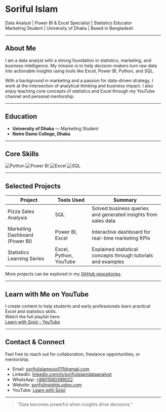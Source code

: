 # Soriful Islam

Data Analyst | Power BI & Excel Specialist | Statistics Educator  
Marketing Student | University of Dhaka | Based in Bangladesh

---

## About Me

I am a data analyst with a strong foundation in statistics, marketing, and business intelligence. My mission is to help decision-makers turn raw data into actionable insights using tools like Excel, Power BI, Python, and SQL.

With a background in marketing and a passion for data-driven strategy, I work at the intersection of analytical thinking and business impact. I also enjoy teaching core concepts of statistics and Excel through my YouTube channel and personal mentorship.

---

## Education

- **University of Dhaka** — Marketing Student  
- **Notre Dame College, Dhaka**

---

## Core Skills

<p>
  <img src="https://img.shields.io/badge/Python-3776AB?style=for-the-badge&logo=python&logoColor=white" alt="Python">
  <img src="https://img.shields.io/badge/Power%20BI-F2C811?style=for-the-badge&logo=powerbi&logoColor=black" alt="Power BI">
  <img src="https://img.shields.io/badge/Microsoft%20Excel-217346?style=for-the-badge&logo=microsoft-excel&logoColor=white" alt="Excel">
  <img src="https://img.shields.io/badge/SQL-336791?style=for-the-badge&logo=postgresql&logoColor=white" alt="SQL">
</p>

---

## Selected Projects

| Project                        | Tools Used              | Summary                                                   |
|-------------------------------|--------------------------|-----------------------------------------------------------|
| Pizza Sales Analysis           | SQL                      | Solved business queries and generated insights from sales data |
| Marketing Dashboard (Power BI)| Power BI, Excel          | Interactive dashboard for real-time marketing KPIs        |
| Statistics Learning Series     | Excel, Python, YouTube   | Explained statistical concepts through tutorials and examples |

More projects can be explored in my [GitHub repositories](https://github.com/sorifulislam111).

---

## Learn with Me on YouTube

I create content to help students and early professionals learn practical Excel and statistics skills.  
Watch the full playlist here:  
[Learn with Sojol - YouTube](https://youtube.com/playlist?list=PLi42vxQIJgabsAYz2CFv13yzOmVoHnuPc&si=-YVr4w_3134ypt4E)

---

## Contact & Connect

Feel free to reach out for collaboration, freelance opportunities, or mentorship.

- Email: [sorifulislamsojol111@gmail.com](mailto:sorifulislamsojol111@gmail.com)  
- LinkedIn: [linkedin.com/in/sorifulislamdataanalyst](https://www.linkedin.com/in/sorifulislamdataanalyst/)  
- WhatsApp: [+8801580399022](https://wa.me/8801580399022)  
- Website: [sorifulinsights.odoo.com](https://sorifulinsights.odoo.com)  
- YouTube: [Learn with Sojol](https://youtube.com/playlist?list=PLi42vxQIJgabsAYz2CFv13yzOmVoHnuPc&si=-YVr4w_3134ypt4E)

---

> “Data becomes powerful when insights drive decisions.”
